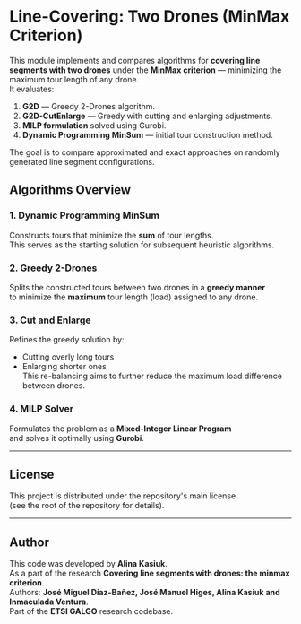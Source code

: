 # Line-Covering: Two Drones (MinMax Criterion)

This module implements and compares algorithms for **covering line segments with two drones** under the **MinMax criterion** — minimizing the maximum tour length of any drone.  
It evaluates:

1. **G2D** — Greedy 2-Drones algorithm.
2. **G2D-CutEnlarge** — Greedy with cutting and enlarging adjustments.
3. **MILP formulation** solved using Gurobi.
4. **Dynamic Programming MinSum** — initial tour construction method.

The goal is to compare approximated and exact approaches on randomly generated line segment configurations.

## Algorithms Overview

### 1. Dynamic Programming MinSum
Constructs tours that minimize the **sum** of tour lengths.  
This serves as the starting solution for subsequent heuristic algorithms.

### 2. Greedy 2-Drones
Splits the constructed tours between two drones in a **greedy manner**  
to minimize the **maximum** tour length (load) assigned to any drone.

### 3. Cut and Enlarge
Refines the greedy solution by:
- Cutting overly long tours
- Enlarging shorter ones  
This re-balancing aims to further reduce the maximum load difference between drones.

### 4. MILP Solver
Formulates the problem as a **Mixed-Integer Linear Program**  
and solves it optimally using **Gurobi**.

---

## License
This project is distributed under the repository's main license  
(see the root of the repository for details).

---

## Author
This code was developed by **Alina Kasiuk**.    
As a part of the research **Covering line segments with drones: the minmax criterion**.    
Authors: **José Miguel Díaz-Bañez, José Manuel Higes, Alina Kasiuk and Inmaculada Ventura**.    
Part of the **ETSI GALGO** research codebase.

